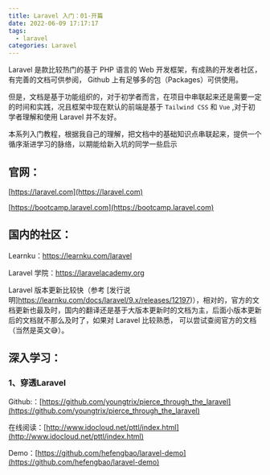 ```yaml
---
title: Laravel 入门：01-开篇
date: 2022-06-09 17:17:17
tags:
  - laravel
categories: Laravel
---
```

Laravel 是款比较热门的基于 PHP 语言的 Web 开发框架，有成熟的开发者社区，有完善的文档可供参阅， Github 上有足够多的包（Packages）可供使用。

但是，文档是基于功能组织的，对于初学者而言，在项目中串联起来还是需要一定的时间和实践，况且框架中现在默认的前端是基于 `Tailwind CSS` 和 `Vue` ,对于初学者理解和使用 Laravel 并不友好。

本系列入门教程，根据我自己的理解，把文档中的基础知识点串联起来，提供一个循序渐进学习的脉络，以期能给新入坑的同学一些启示

## 官网：

[https://laravel.com](https://laravel.com)

[https://bootcamp.laravel.com](https://bootcamp.laravel.com)

## 国内的社区：

Learnku：https://learnku.com/laravel

Laravel 学院：https://laravelacademy.org

Laravel 版本更新比较快（参考  [发行说明]https://learnku.com/docs/laravel/9.x/releases/12197)），相对的，官方的文档更新也最及时，国内的翻译还是基于大版本更新时的文档为主，后面小版本更新后的文档就不那么及时了，如果对 Laravel 比较熟悉， 可以尝试查阅官方的文档（当然是英文😅）。

## 深入学习：

### 1、穿透Laravel

Github:：[https://github.com/youngtrix/pierce_through_the_laravel](https://github.com/youngtrix/pierce_through_the_laravel)

在线阅读：[http://www.idocloud.net/pttl/index.html](http://www.idocloud.net/pttl/index.html)


Demo：[https://github.com/hefengbao/laravel-demo](https://github.com/hefengbao/laravel-demo)